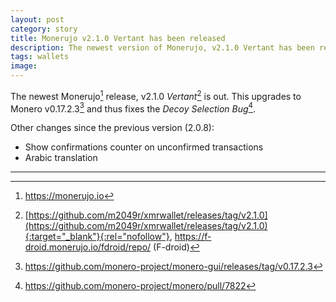 ```yaml
---
layout: post
category: story
title: Monerujo v2.1.0 Vertant has been released
description: The newest version of Monerujo, v2.1.0 Vertant has been released and it upgrades to the latest Monero core version which fixes the decoy selection bug.
tags: wallets
image: 
---
```


The newest Monerujo[^1] release, v2.1.0 *Vertant*[^2] is out. This upgrades to Monero v0.17.2.3[^3] and thus fixes the *Decoy Selection Bug*[^4].

Other changes since the previous version (2.0.8): 

- Show confirmations counter on unconfirmed transactions
- Arabic translation

---

[^1]: https://monerujo.io
[^2]: [https://github.com/m2049r/xmrwallet/releases/tag/v2.1.0](https://github.com/m2049r/xmrwallet/releases/tag/v2.1.0){:target="_blank"}{:rel="nofollow"}, https://f-droid.monerujo.io/fdroid/repo/ (F-droid)
[^3]: https://github.com/monero-project/monero-gui/releases/tag/v0.17.2.3
[^4]: https://github.com/monero-project/monero/pull/7822
